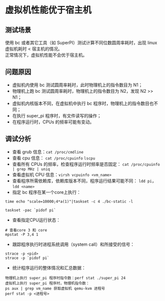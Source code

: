 # 虚拟机性能优于宿主机
## 测试场景
使用 bc 或者其它工具（如 SuperPI）测试计算不同位数圆周率耗时，出现 linux 虚拟机耗时 < 宿主机的情况。  
正常情况下，虚拟机性能不会优于宿主机。
## 问题原因
- 虚拟机内使用 bc 测试圆周率耗时，此时物理机上的指令数目为 N1；
- 物理机上跑 bc 测试圆周率耗时，物理机上的指令数目为 N2，发现 N2 >> N1；
- 虚拟机内核版本不同，在虚拟机中执行 bc 程序时，物理机上的指令数目也不同；
- 在执行 super_pi 程序时，有文件读写的操作；
- 在程序运行时，CPUs 的频率可能有变动。
## 调试分析
- 查看 grub 信息：`cat /proc/cmdline`
- 查看 cpu 信息：
`cat /proc/cpuinfo`
`lscpu`
- 查看所有 CPUs 的频率，检查程序运行时频率是否固定：
`cat /proc/cpuinfo | grep MHz | uniq`
- 查看虚拟机 CPU 信息：`virsh vcpuinfo <vm_name>`
- 查看程序所需依赖库，依赖库版本不同，程序运行结果可能不同：
`ldd pi`，`ldd <name>`
- 指定 bc 程序在某一个core上执行：
```
time echo "scale=10000;4*a(1)"|taskset -c 4 ./bc-static -l

taskset -pac `pidof pi`
```
- 查看指定CPU运行状态：   
```
# 查看core 3 和 core 
mpstat -P 3,4 1
```
- 跟踪程序执行时进程系统调用（system call）和所接受的信号：
```
strace -p <pid>
strace -p `pidof pi`
```
- 统计程序运行的整体情况和汇总数据：
```
物理机上执行 super_pi 程序时指令数：perf stat ./super_pi 24
虚拟机上执行 super_pi 程序时，物理机指令数：
ps aux | grep vm_name 获取虚拟机 qemu-kvm 进程号
perf stat -p <进程号>
```

